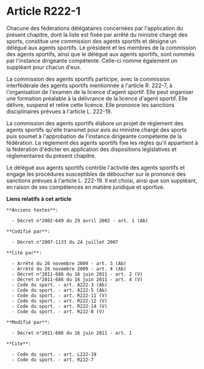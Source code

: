 # Article R222-1

Chacune des fédérations délégataires concernées par l'application du présent chapitre, dont la liste est fixée par arrêté du
ministre chargé des sports, constitue une commission des agents sportifs et désigne un délégué aux agents sportifs. Le
président et les membres de la commission des agents sportifs, ainsi que le délégué aux agents sportifs, sont nommés par
l'instance dirigeante compétente. Celle-ci nomme également un suppléant pour chacun d'eux. 

La commission des agents sportifs participe, avec la commission interfédérale des agents sportifs mentionnée à l'article R.
222-7, à l'organisation de l'examen de la licence d'agent sportif. Elle peut organiser une formation préalable à la
délivrance de la licence d'agent sportif. Elle délivre, suspend et retire cette licence. Elle prononce les sanctions
disciplinaires prévues à l'article L. 222-19. 

La commission des agents sportifs élabore un projet de règlement des agents sportifs qu'elle transmet pour avis au ministre
chargé des sports puis soumet à l'approbation de l'instance dirigeante compétente de la fédération. Le règlement des agents
sportifs fixe les règles qu'il appartient à la fédération d'édicter en application des dispositions législatives et
réglementaires du présent chapitre. 

Le délégué aux agents sportifs contrôle l'activité des agents sportifs et engage les procédures susceptibles de déboucher sur
le prononcé des sanctions prévues à l'article L. 222-19. Il est choisi, ainsi que son suppléant, en raison de ses compétences
en matière juridique et sportive.

**Liens relatifs à cet article**

	**Anciens textes**:

	  - Décret n°2002-649 du 29 avril 2002 - art. 1 (Ab)

	**Codifié par**:

	  - Décret n°2007-1133 du 24 juillet 2007

	**Cité par**:

	  - Arrêté du 26 novembre 2009 - art. 3 (Ab)
	  - Arrêté du 26 novembre 2009 - art. 4 (Ab)
	  - Décret n°2011-686 du 16 juin 2011 - art. 2 (V)
	  - Décret n°2011-686 du 16 juin 2011 - art. 4 (V)
	  - Code du sport. - art. A222-3 (Ab)
	  - Code du sport. - art. A222-5 (Ab)
	  - Code du sport. - art. R222-11 (V)
	  - Code du sport. - art. R222-12 (V)
	  - Code du sport. - art. R222-14 (V)
	  - Code du sport. - art. R222-8 (V)

	**Modifié par**:

	  - Décret n°2011-686 du 16 juin 2011 - art. 1

	**Cite**:

	  - Code du sport. - art. L222-19
	  - Code du sport. - art. R222-7
